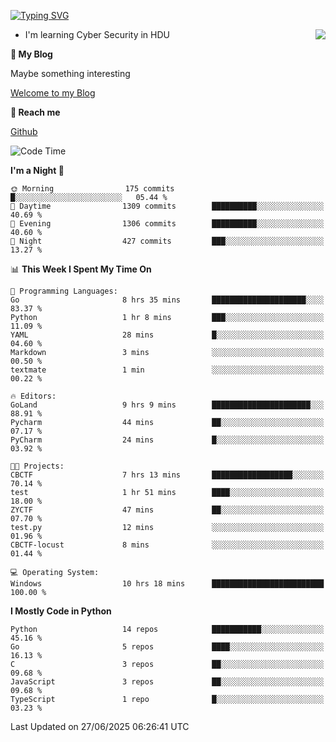 [![Typing SVG](https://readme-typing-svg.herokuapp.com?font=Fira+Code&pause=1000&random=false&width=450&height=60&lines=Hello+%F0%9F%91%8B%F0%9F%8F%BB;I'm+JBNRZ)](https://git.io/typing-svg)

<a href="#">
  <img align="right" src="https://github-readme-stats.vercel.app/api?username=JBNRZ&show_icons=true&bg_color=15,f2f7fd,E0EAFC" />
</a>

- I'm learning Cyber Security in HDU

 **🌱 My Blog**

Maybe something interesting

[Welcome to my Blog](https://jbnrz.com.cn/)

 **💬 Reach me** 

[Github](https://github.com/JBNRZ)


<!--START_SECTION:waka-->
![Code Time](http://img.shields.io/badge/Code%20Time-1%2C292%20hrs%2032%20mins-blue)

**I'm a Night 🦉** 

```text
🌞 Morning                175 commits         █░░░░░░░░░░░░░░░░░░░░░░░░   05.44 % 
🌆 Daytime                1309 commits        ██████████░░░░░░░░░░░░░░░   40.69 % 
🌃 Evening                1306 commits        ██████████░░░░░░░░░░░░░░░   40.60 % 
🌙 Night                  427 commits         ███░░░░░░░░░░░░░░░░░░░░░░   13.27 % 
```


📊 **This Week I Spent My Time On** 

```text
💬 Programming Languages: 
Go                       8 hrs 35 mins       █████████████████████░░░░   83.37 % 
Python                   1 hr 8 mins         ███░░░░░░░░░░░░░░░░░░░░░░   11.09 % 
YAML                     28 mins             █░░░░░░░░░░░░░░░░░░░░░░░░   04.60 % 
Markdown                 3 mins              ░░░░░░░░░░░░░░░░░░░░░░░░░   00.50 % 
textmate                 1 min               ░░░░░░░░░░░░░░░░░░░░░░░░░   00.22 % 

🔥 Editors: 
GoLand                   9 hrs 9 mins        ██████████████████████░░░   88.91 % 
Pycharm                  44 mins             ██░░░░░░░░░░░░░░░░░░░░░░░   07.17 % 
PyCharm                  24 mins             █░░░░░░░░░░░░░░░░░░░░░░░░   03.92 % 

🐱‍💻 Projects: 
CBCTF                    7 hrs 13 mins       ██████████████████░░░░░░░   70.14 % 
test                     1 hr 51 mins        ████░░░░░░░░░░░░░░░░░░░░░   18.00 % 
ZYCTF                    47 mins             ██░░░░░░░░░░░░░░░░░░░░░░░   07.70 % 
test.py                  12 mins             ░░░░░░░░░░░░░░░░░░░░░░░░░   01.96 % 
CBCTF-locust             8 mins              ░░░░░░░░░░░░░░░░░░░░░░░░░   01.44 % 

💻 Operating System: 
Windows                  10 hrs 18 mins      █████████████████████████   100.00 % 
```

**I Mostly Code in Python** 

```text
Python                   14 repos            ███████████░░░░░░░░░░░░░░   45.16 % 
Go                       5 repos             ████░░░░░░░░░░░░░░░░░░░░░   16.13 % 
C                        3 repos             ██░░░░░░░░░░░░░░░░░░░░░░░   09.68 % 
JavaScript               3 repos             ██░░░░░░░░░░░░░░░░░░░░░░░   09.68 % 
TypeScript               1 repo              █░░░░░░░░░░░░░░░░░░░░░░░░   03.23 % 
```




 Last Updated on 27/06/2025 06:26:41 UTC
<!--END_SECTION:waka-->
